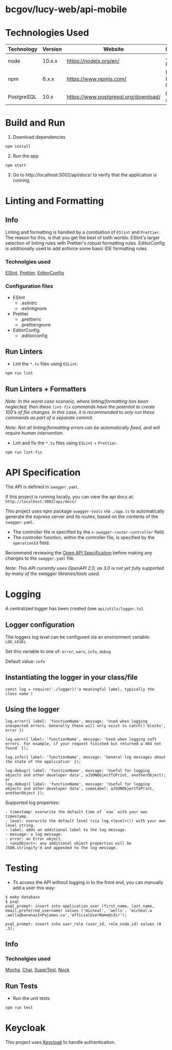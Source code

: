 # bcgov/lucy-web/api-mobile

# Technologies Used

| Technology | Version | Website                              | Description          |
| ---------- | ------- | ------------------------------------ | -------------------- |
| node       | 10.x.x  | https://nodejs.org/en/               | JavaScript Runtime   |
| npm        | 6.x.x   | https://www.npmjs.com/               | Node Package Manager |
| PostgreSQL | 10.x    | https://www.postgresql.org/download/ | PSQL database        |

# Build and Run

1. Download dependencies

```
npm install
```

2. Run the app

```
npm start
```

3. Go to http://localhost:3002/api/docs/ to verify that the application is running.

# Linting and Formatting

## Info

Linting and formatting is handled by a combiation of `ESlint` and `Prettier`. The reason for this, is that you get the best of both worlds: ESlint's larger selection of linting rules with Prettier's robust formatting rules. EditorConfig is additionally used to add enforce some basic IDE formatting rules.

### Technolgies used

[ESlint](https://eslint.org/), [Prettier](https://prettier.io/), [EditorConfig](http://editorconfig.org)

### Configuration files

- ESlint
  - .eslintrc
  - .eslintignore
- Prettier
  - .prettierrc
  - .prettierignore
- EditorConfig
  - .editorconfig

## Run Linters

- Lint the `*.ts` files using `ESLint`.

```
npm run lint
```

## Run Linters + Formatters

_Note: In the worst case scenario, where linting/formatting has been neglected, then these `lint-fix` commands have the potential to create 100's of file changes. In this case, it is recommended to only run these commands as part of a separate commit._

_Note: Not all linting/formatting errors can be automatically fixed, and will require human intervention._

- Lint and fix the `*.ts` files using `ESLint` + `Prettier`.

```
npm run lint-fix
```

# API Specification

The API is defined in `swagger.yaml`.

If this project is running locally, you can view the api docs at: `http://localhost:3002/api/docs/`

This project uses npm package `swagger-tools` via `./app.ts` to automatically generate the express server and its routes, based on the contents of the `swagger.yaml`.

- The controller file is specified by the `x-swagger-router-controller` field.
- The controller function, within the controller file, is specified by the `operationId` field.

Recommend reviewing the [Open API Specification](https://swagger.io/docs/specification/about/) before making any changes to the `swagger.yaml` file.

_Note: This API currently uses OpenAPI 2.0, as 3.0 is not yet fully supported by many of the swagger libraries/tools used._

# Logging

A centralized logger has been created (see `api/utils/logger.ts`).

## Logger configuration

The loggers log level can be configured via an environment variable: `LOG_LEVEL`

Set this variable to one of: `error`, `warn`, `info`, `debug`

Default value: `info`

## Instantiating the logger in your class/file

```
const log = require('./logger)('a meaningful label, typically the class name`)
```

## Using the logger

```
log.error({ label: 'functionName', message: 'Used when logging unexpected errors. Generally these will only exist in catch() blocks', error })

log.warn({ label: 'functionName', message: 'Used when logging soft errors. For example, if your request finished but returned a 404 not found' });

log.info({ label: 'functionName', message: 'General log messages about the state of the application' });

log.debug({ label: 'functionName', message: 'Useful for logging objects and other developer data', aJSONObjectToPrint, anotherObject);
or
log.debug({ label: 'functionName', message: 'Useful for logging objects and other developer data', someLabel: aJSONObjectToPrint, anotherObject });
```

Supported log properties:

```
- timestamp: overwrite the default time of `now` with your own timestamp.
- level: overwrite the default level (via log.<level>()) with your own level string.
- label: adds an additional label to the log message.
- message: a log message.
- error: an Error object.
- <anyObject>: any additional object properties will be JSON.stringify'd and appended to the log message.
```

# Testing

- To access the API without logging in to the front end, you can manually add a user this way:
```
$ make database
$ psql
psql_prompt: insert into application_user (first_name, last_name, email,preferred_username) values ('micheal', 'wells', 'micheal.w
.wells@bananasInPajamas.ca','officialUserName@idir');

psql_prompt: insert into user_role (user_id, role_code_id) values (8
,3);
```


## Info

### Technolgies used

[Mocha](https://www.npmjs.com/package/mocha), [Chai](https://www.npmjs.com/package/chai), [SuperTest](https://www.npmjs.com/package/supertest), [Nock](https://www.npmjs.com/package/nock)

## Run Tests

- Run the unit tests

```
npm run test
```

# Keycloak

This project uses [Keycloak](https://www.keycloak.org/) to handle authentication.
